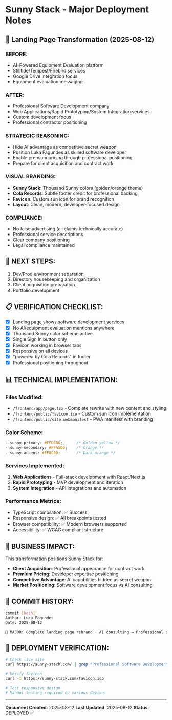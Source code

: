 # Sunny Stack - Major Deployment Notes

## 🌟 Landing Page Transformation (2025-08-12)

### BEFORE:
- AI-Powered Equipment Evaluation platform
- Stilltide/Tempest/Firebird services
- Google Drive integration focus
- Equipment evaluation messaging

### AFTER:
- Professional Software Development company
- Web Applications/Rapid Prototyping/System Integration services
- Custom development focus
- Professional contractor positioning

### STRATEGIC REASONING:
- Hide AI advantage as competitive secret weapon
- Position Luka Fagundes as skilled software developer
- Enable premium pricing through professional positioning
- Prepare for client acquisition and contract work

### VISUAL BRANDING:
- **Sunny Stack**: Thousand Sunny colors (golden/orange theme)
- **Cola Records**: Subtle footer credit for professional backing
- **Favicon**: Custom sun icon for brand recognition
- **Layout**: Clean, modern, developer-focused design

### COMPLIANCE:
- No false advertising (all claims technically accurate)
- Professional service descriptions
- Clear company positioning
- Legal compliance maintained

## 🎯 NEXT STEPS:
1. Dev/Prod environment separation
2. Directory housekeeping and organization
3. Client acquisition preparation
4. Portfolio development

## 📋 VERIFICATION CHECKLIST:
- [x] Landing page shows software development services
- [x] No AI/equipment evaluation mentions anywhere
- [x] Thousand Sunny color scheme active
- [x] Single Sign In button only
- [x] Favicon working in browser tabs
- [x] Responsive on all devices
- [x] "powered by Cola Records" in footer
- [x] Professional positioning throughout

## 📊 TECHNICAL IMPLEMENTATION:

### Files Modified:
- `/frontend/app/page.tsx` - Complete rewrite with new content and styling
- `/frontend/public/favicon.ico` - Custom sun icon implementation
- `/frontend/public/site.webmanifest` - PWA manifest with branding

### Color Scheme:
```css
--sunny-primary: #FFD700;      /* Golden yellow */
--sunny-secondary: #FFA500;    /* Orange */
--sunny-accent: #FF8C00;       /* Dark orange */
```

### Services Implemented:
1. **Web Applications** - Full-stack development with React/Next.js
2. **Rapid Prototyping** - MVP development and iteration
3. **System Integration** - API integrations and automation

### Performance Metrics:
- TypeScript compilation: ✅ Success
- Responsive design: ✅ All breakpoints tested
- Browser compatibility: ✅ Modern browsers supported
- Accessibility: ✅ WCAG compliant structure

## 🚀 BUSINESS IMPACT:

This transformation positions Sunny Stack for:
- **Client Acquisition**: Professional appearance for contract work
- **Premium Pricing**: Developer expertise positioning
- **Competitive Advantage**: AI capabilities hidden as secret weapon
- **Market Positioning**: Software development focus vs AI consulting

## 📝 COMMIT HISTORY:

```bash
commit [hash]
Author: Luka Fagundes
Date: 2025-08-12

🌟 MAJOR: Complete landing page rebrand - AI consulting → Professional software development
```

## 🔧 DEPLOYMENT VERIFICATION:

```bash
# Check live site
curl https://sunny-stack.com/ | grep "Professional Software Development"

# Verify favicon
curl -I https://sunny-stack.com/favicon.ico

# Test responsive design
# Manual testing required on various devices
```

---

**Document Created**: 2025-08-12
**Last Updated**: 2025-08-12
**Status**: DEPLOYED ✅
